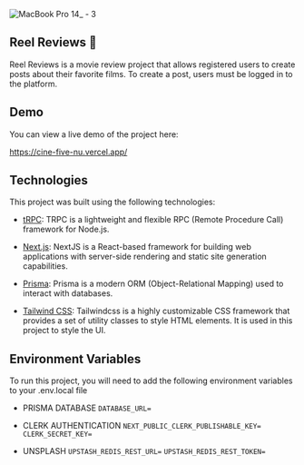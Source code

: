 ![MacBook Pro 14_ - 3](https://user-images.githubusercontent.com/66570560/229381059-a3b21029-883f-4f4b-9e33-9e52858e75cc.png)


## Reel Reviews 🎥

Reel Reviews is a movie review project that allows registered users to create posts about their favorite films. To create a post, users must be logged in to the platform.

## Demo

You can view a live demo of the project here:

https://cine-five-nu.vercel.app/


## Technologies

This project was built using the following technologies:

- [tRPC](https://trpc.io): TRPC is a lightweight and flexible RPC (Remote Procedure Call) framework for Node.js. 

- [Next.js](https://nextjs.org): NextJS is a React-based framework for building web applications with server-side rendering and static site generation capabilities.

- [Prisma](https://prisma.io): Prisma is a modern ORM (Object-Relational Mapping) used to interact with databases.

- [Tailwind CSS](https://tailwindcss.com): Tailwindcss is a highly customizable CSS framework that provides a set of utility classes to style HTML elements. It is used in this project to style the UI.

## Environment Variables

To run this project, you will need to add the following environment variables to your .env.local file

- PRISMA DATABASE
`DATABASE_URL=`

- CLERK AUTHENTICATION
`NEXT_PUBLIC_CLERK_PUBLISHABLE_KEY=`
`CLERK_SECRET_KEY=`

- UNSPLASH
`UPSTASH_REDIS_REST_URL=`
`UPSTASH_REDIS_REST_TOKEN=`
